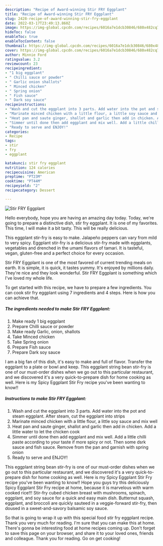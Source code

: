 ```yaml
---
description: "Recipe of Award-winning Stir FRY Eggplant"
title: "Recipe of Award-winning Stir FRY Eggplant"
slug: 2428-recipe-of-award-winning-stir-fry-eggplant
date: 2022-03-17T23:49:13.860Z
image: https://img-global.cpcdn.com/recipes/6016a7e1dcb30846/680x482cq70/stir-fry-eggplant-recipe-main-photo.jpg
hideToc: false
enableToc: true
enableTocContent: false
thumbnail: https://img-global.cpcdn.com/recipes/6016a7e1dcb30846/680x482cq70/stir-fry-eggplant-recipe-main-photo.jpg
cover: https://img-global.cpcdn.com/recipes/6016a7e1dcb30846/680x482cq70/stir-fry-eggplant-recipe-main-photo.jpg
author: Minnie Ford
ratingvalue: 3.2
reviewcount: 23
recipeingredient:
- "1 big eggplant"
- " Chilli sauce or powder"
- " Garlic onion shallots"
- " Minced chicken"
- " Spring onion"
- " Fish sauce"
- " Dark soy sauce"
recipeinstructions:
- "Wash and cut the eggplant into 3 parts. Add water into the pot and steam eggplant. After steam, cut the eggplant into strips"
- "Marinate minced chicken with a little flour, a little soy sauce and mix well"
- "Heat pan and saute ginger, shallot and garlic then add in chicken. Add a little water to let the chicken cook"
- "Simmer until done then add eggplant and mix well. Add a little chilli paste according to your taste if more spicy or not. Then some dsrk sauce and fish sauce. Remove from the pan and garnish with spring onion"
- "Ready to serve and ENJOY!"
categories:
- Recipe
tags:
- stir
- fry
- eggplant

katakunci: stir fry eggplant 
nutrition: 124 calories
recipecuisine: American
preptime: "PT23M"
cooktime: "PT44M"
recipeyield: "2"
recipecategory: Dessert

---
```



![Stir FRY Eggplant](https://img-global.cpcdn.com/recipes/6016a7e1dcb30846/680x482cq70/stir-fry-eggplant-recipe-main-photo.jpg)

Hello everybody, hope you are having an amazing day today. Today, we're going to prepare a distinctive dish, stir fry eggplant. It is one of my favorites. This time, I will make it a bit tasty. This will be really delicious.

This eggplant stir-fry is easy to make. Jalapeño peppers can vary from mild to very spicy. Eggplant stir-fry is a delicious stir-fry made with eggplants, vegetables and drenched in the umami flavors of tamari. It is tasteful, vegan, gluten-free and a perfect choice for every occasion.

Stir FRY Eggplant is one of the most favored of current trending meals on earth. It is simple, it is quick, it tastes yummy. It's enjoyed by millions daily. They're nice and they look wonderful. Stir FRY Eggplant is something which I've loved my whole life.


To get started with this recipe, we have to prepare a few ingredients. You can cook stir fry eggplant using 7 ingredients and 4 steps. Here is how you can achieve that.

<!--inarticleads1-->

##### The ingredients needed to make Stir FRY Eggplant:

1. Make ready 1 big eggplant
1. Prepare  Chilli sauce or powder
1. Make ready  Garlic, onion, shallots
1. Take  Minced chicken
1. Take  Spring onion
1. Prepare  Fish sauce
1. Prepare  Dark soy sauce


I am a big fan of this dish, it&#39;s easy to make and full of flavor. Transfer the eggplant to a plate or bowl and keep. This eggplant string bean stir-fry is one of our must-order dishes when we go out to this particular restaurant, and we discovered it&#39;s a very quick-to-prepare dish for home cooking as well. Here is my Spicy Eggplant Stir Fry recipe you&#39;ve been wanting to know!! 

<!--inarticleads2-->

##### Instructions to make Stir FRY Eggplant:

1. Wash and cut the eggplant into 3 parts. Add water into the pot and steam eggplant. After steam, cut the eggplant into strips
1. Marinate minced chicken with a little flour, a little soy sauce and mix well
1. Heat pan and saute ginger, shallot and garlic then add in chicken. Add a little water to let the chicken cook
1. Simmer until done then add eggplant and mix well. Add a little chilli paste according to your taste if more spicy or not. Then some dsrk sauce and fish sauce. Remove from the pan and garnish with spring onion
1. Ready to serve and ENJOY!

This eggplant string bean stir-fry is one of our must-order dishes when we go out to this particular restaurant, and we discovered it&#39;s a very quick-to-prepare dish for home cooking as well. Here is my Spicy Eggplant Stir Fry recipe you&#39;ve been wanting to know!! Hope you guys try this deliciously Spicy Eggplant Stir Fry recipe at home, because it is marvelous with warm cooked rice!!! Stir-fry cubed chicken breast with mushrooms, spinach, eggplant, and soy sauce for a quick and easy main dish. Butternut squash, eggplant, and broccoli are quickly sauteed in a veggie-forward stir-fry, then doused in a sweet-and-savory balsamic soy sauce. 

So that is going to wrap it up with this special food stir fry eggplant recipe. Thank you very much for reading. I'm sure that you can make this at home. There's gonna be interesting food at home recipes coming up. Don't forget to save this page on your browser, and share it to your loved ones, friends and colleague. Thank you for reading. Go on get cooking!
